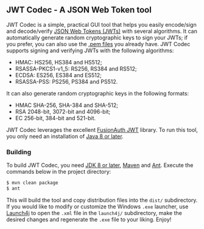 
## JWT Codec - A JSON Web Token tool
JWT Codec is a simple, practical GUI tool that helps you easily encode/sign and
decode/verify [JSON Web Tokens (JWTs)](https://jwt.io/) with several
algorithms. It can automatically generate random cryptographic keys to sign your
JWTs; if you prefer, you can also use the
[.pem files](https://en.wikipedia.org/wiki/Privacy-Enhanced_Mail) you already
have. JWT Codec supports signing and verifying JWTs with the following
algorithms:

- HMAC: HS256, HS384 and HS512;
- RSASSA-PKCS1-v1_5: RS256, RS384 and RS512;
- ECDSA: ES256, ES384 and ES512;
- RSASSA-PSS: PS256, PS384 and PS512.

It can also generate random cryptographic keys in the following formats:

- HMAC SHA-256, SHA-384 and SHA-512;
- RSA 2048-bit, 3072-bit and 4096-bit;
- EC 256-bit, 384-bit and 521-bit.

JWT Codec leverages the excellent
[FusionAuth JWT](https://www.github.com/fusionauth/fusionauth-jwt) library. To
run this tool, you only need an installation of [Java 8 or later][link-jdk]. 

### Building
To build JWT Codec, you need [JDK 8 or later][link-jdk],
[Maven](https://maven.apache.org/) and [Ant](https://ant.apache.org/). Execute
the commands below in the project directory:

```bash
$ mvn clean package
$ ant
```

This will build the tool and copy distribution files into the `dist/`
subdirectory. If you would like to modify or customize the Windows `.exe`
launcher, use [Launch4j](http://launch4j.sourceforge.net/) to open the `.xml`
file in the `launch4j/` subdirectory, make the desired changes and regenerate
the `.exe` file to your liking. Enjoy!

[link-jdk]: https://www.adoptopenjdk.net/
